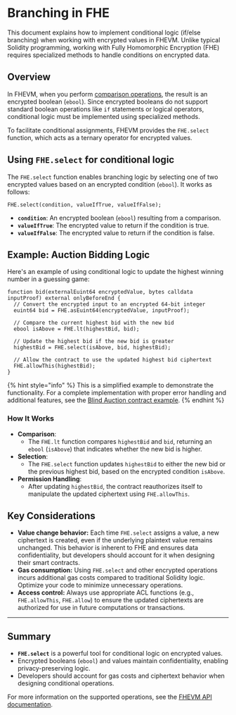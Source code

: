 # Branching in FHE

This document explains how to implement conditional logic (if/else branching) when working with encrypted values in
FHEVM. Unlike typical Solidity programming, working with Fully Homomorphic Encryption (FHE) requires specialized methods
to handle conditions on encrypted data.

## **Overview**

In FHEVM, when you perform [comparison operations](../references/functions.md#comparison-operation-eq-ne-ge-gt-le-lt),
the result is an encrypted boolean (`ebool`). Since encrypted booleans do not support standard boolean operations like
`if` statements or logical operators, conditional logic must be implemented using specialized methods.

To facilitate conditional assignments, FHEVM provides the `FHE.select` function, which acts as a ternary operator for
encrypted values.

## **Using `FHE.select` for conditional logic**

The `FHE.select` function enables branching logic by selecting one of two encrypted values based on an encrypted
condition (`ebool`). It works as follows:

```solidity
FHE.select(condition, valueIfTrue, valueIfFalse);
```

- **`condition`**: An encrypted boolean (`ebool`) resulting from a comparison.
- **`valueIfTrue`**: The encrypted value to return if the condition is true.
- **`valueIfFalse`**: The encrypted value to return if the condition is false.

## **Example: Auction Bidding Logic**

Here's an example of using conditional logic to update the highest winning number in a guessing game:

```solidity
function bid(externalEuint64 encryptedValue, bytes calldata inputProof) external onlyBeforeEnd {
  // Convert the encrypted input to an encrypted 64-bit integer
  euint64 bid = FHE.asEuint64(encryptedValue, inputProof);

  // Compare the current highest bid with the new bid
  ebool isAbove = FHE.lt(highestBid, bid);

  // Update the highest bid if the new bid is greater
  highestBid = FHE.select(isAbove, bid, highestBid);

  // Allow the contract to use the updated highest bid ciphertext
  FHE.allowThis(highestBid);
}
```

{% hint style="info" %} This is a simplified example to demonstrate the functionality. For a complete implementation
with proper error handling and additional features, see the
[Blind Auction contract example](https://github.com/zama-ai/fhevm-solidity/blob/29fe1f12236010737d86df156dc22eb6dedd0caa/examples/BlindAuction.sol#L92-L143).
{% endhint %}

### **How It Works**

- **Comparison**:
  - The `FHE.lt` function compares `highestBid` and `bid`, returning an `ebool` (`isAbove`) that indicates whether the
    new bid is higher.
- **Selection**:
  - The `FHE.select` function updates `highestBid` to either the new bid or the previous highest bid, based on the
    encrypted condition `isAbove`.
- **Permission Handling**:
  - After updating `highestBid`, the contract reauthorizes itself to manipulate the updated ciphertext using
    `FHE.allowThis`.

## **Key Considerations**

- **Value change behavior:** Each time `FHE.select` assigns a value, a new ciphertext is created, even if the underlying
  plaintext value remains unchanged. This behavior is inherent to FHE and ensures data confidentiality, but developers
  should account for it when designing their smart contracts.
- &#x20;**Gas consumption:** Using `FHE.select` and other encrypted operations incurs additional gas costs compared to
  traditional Solidity logic. Optimize your code to minimize unnecessary operations.
- **Access control:** Always use appropriate ACL functions (e.g., `FHE.allowThis`, `FHE.allow`) to ensure the updated
  ciphertexts are authorized for use in future computations or transactions.

---

## **Summary**

- **`FHE.select`** is a powerful tool for conditional logic on encrypted values.
- Encrypted booleans (`ebool`) and values maintain confidentiality, enabling privacy-preserving logic.
- Developers should account for gas costs and ciphertext behavior when designing conditional operations.

For more information on the supported operations, see the [FHEVM API documentation](../references/functions.md).

